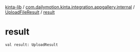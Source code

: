 [kinta-lib](../../index.md) / [com.dailymotion.kinta.integration.appgallery.internal](../index.md) / [UploadFileResult](index.md) / [result](./result.md)

# result

`val result: UploadResult`